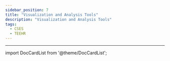 ```yaml
---
sidebar_position: 7
title: "Visualization and Analysis Tools"
description: "Visualization and Analysis Tools"
tags:
  - CSES
  - TEEHR
---
```



---

import DocCardList from '@theme/DocCardList';

<DocCardList />